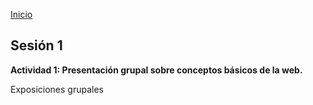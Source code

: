 <!-- No borrar o modificar -->
[Inicio](./index.md)

## Sesión 1 


**Actividad 1: Presentación grupal sobre conceptos básicos de la web.**

Exposiciones grupales
